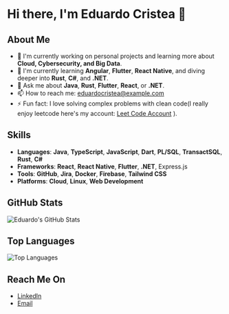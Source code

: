 # Hi there, I'm Eduardo Cristea 👋

## About Me
- 🔭 I'm currently working on personal projects and learning more about **Cloud, Cybersecurity, and Big Data**.
- 🌱 I'm currently learning **Angular**, **Flutter**, **React Native**, and diving deeper into **Rust**, **C#**, and **.NET**.
- 💬 Ask me about **Java**, **Rust**, **Flutter**, **React**, or **.NET**.
- 📫 How to reach me: [eduardocristea@example.com](mailto:eduardocristea@example.com)
- ⚡ Fun fact: I love solving complex problems with clean code(I really enjoy leetcode here's my account: [Leet Code Account](https://leetcode.com/u/Wd10o2cSWK/) ).

## Skills
- **Languages**: **Java**, **TypeScript**, **JavaScript**, **Dart**, **PL/SQL**, **TransactSQL**, **Rust**, **C#**
- **Frameworks**: **React**, **React Native**, **Flutter**, **.NET**, Express.js
- **Tools**: **GitHub**, **Jira**, **Docker**, **Firebase**, **Tailwind CSS**
- **Platforms**: **Cloud**, **Linux**, **Web Development**

## GitHub Stats
![Eduardo's GitHub Stats](https://github-readme-stats.vercel.app/api?username=eduardocristea&show_icons=true&count_private=true)

## Top Languages
![Top Languages](https://github-readme-stats.vercel.app/api/top-langs/?username=eduardocristea&layout=compact)

## Reach Me On
- [LinkedIn](https://www.linkedin.com/in/eduardocristea/)
- [Email](mailto:eduardocristea55@gmail.com)
